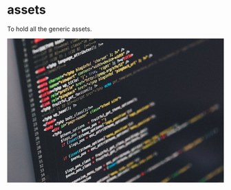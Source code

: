 # assets
To hold all the generic assets.

![Assets repository](https://github.com/wasilzafar/assets/blob/main/images/code-image.jpg)
